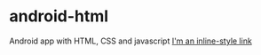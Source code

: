 # android-html
Android app with HTML, CSS and javascript
[I'm an inline-style link](https://www.google.com)
